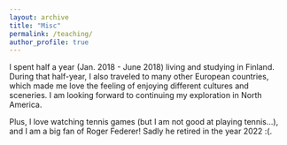 ```yaml
---
layout: archive
title: "Misc"
permalink: /teaching/
author_profile: true
---
```


I spent half a year (Jan. 2018 - June 2018) living and studying in Finland. During that half-year, I also traveled to many other European countries, which made me love the feeling of enjoying different cultures and sceneries. I am looking forward to continuing my exploration in North America. 

Plus, I love watching tennis games (but I am not good at playing tennis...), and I am a big fan of Roger Federer! Sadly he retired in the year 2022 :(.
